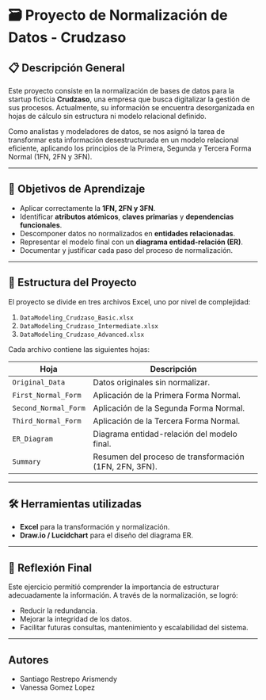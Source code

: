 # 🗃️ Proyecto de Normalización de Datos - Crudzaso

## 📋 Descripción General

Este proyecto consiste en la normalización de bases de datos para la startup ficticia **Crudzaso**, una empresa que busca digitalizar la gestión de sus procesos. Actualmente, su información se encuentra desorganizada en hojas de cálculo sin estructura ni modelo relacional definido.

Como analistas y modeladores de datos, se nos asignó la tarea de transformar esta información desestructurada en un modelo relacional eficiente, aplicando los principios de la Primera, Segunda y Tercera Forma Normal (1FN, 2FN y 3FN).

---

## 🎯 Objetivos de Aprendizaje

- Aplicar correctamente la **1FN, 2FN y 3FN**.
- Identificar **atributos atómicos**, **claves primarias** y **dependencias funcionales**.
- Descomponer datos no normalizados en **entidades relacionadas**.
- Representar el modelo final con un **diagrama entidad-relación (ER)**.
- Documentar y justificar cada paso del proceso de normalización.

---

## 🧩 Estructura del Proyecto

El proyecto se divide en tres archivos Excel, uno por nivel de complejidad:

1. `DataModeling_Crudzaso_Basic.xlsx`
2. `DataModeling_Crudzaso_Intermediate.xlsx`
3. `DataModeling_Crudzaso_Advanced.xlsx`

Cada archivo contiene las siguientes hojas:

| Hoja                | Descripción |
|---------------------|-------------|
| `Original_Data`     | Datos originales sin normalizar. |
| `First_Normal_Form` | Aplicación de la Primera Forma Normal. |
| `Second_Normal_Form`| Aplicación de la Segunda Forma Normal. |
| `Third_Normal_Form` | Aplicación de la Tercera Forma Normal. |
| `ER_Diagram`        | Diagrama entidad-relación del modelo final. |
| `Summary`           | Resumen del proceso de transformación (1FN, 2FN, 3FN). |

---

## 🛠️ Herramientas utilizadas

- **Excel** para la transformación y normalización.
- **Draw.io / Lucidchart** para el diseño del diagrama ER.

---

## 📌 Reflexión Final

Este ejercicio permitió comprender la importancia de estructurar adecuadamente la información. A través de la normalización, se logró:
- Reducir la redundancia.
- Mejorar la integridad de los datos.
- Facilitar futuras consultas, mantenimiento y escalabilidad del sistema.

---

## Autores
- Santiago Restrepo Arismendy
- Vanessa Gomez Lopez 

